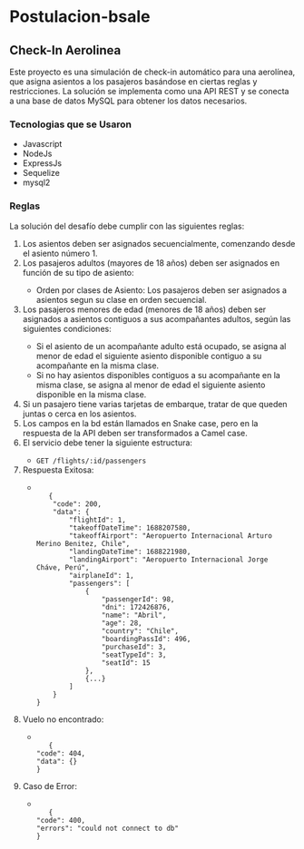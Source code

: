 <h1>Postulacion-bsale</h1>

<h2>Check-In Aerolinea</h2>
 <p>
 Este proyecto es una simulación de check-in automático para una aerolínea, que asigna asientos a los pasajeros basándose en ciertas reglas y restricciones. La solución se implementa como una API REST y se conecta a una base de datos MySQL para obtener los datos necesarios.
 </p>

 <h3>Tecnologias que se Usaron</h3>
 <ul>
   <li>Javascript</li>
   <li>NodeJs</li>
   <li>ExpressJs</li>
   <li>Sequelize</li>
   <li>mysql2</li>   
 </ul>

 <h3>Reglas</h3>
 <p>La solución del desafío debe cumplir con las siguientes reglas:</p>

<ol>
  <li>Los asientos deben ser asignados secuencialmente, comenzando desde el asiento número 1.</li>
  <li>Los pasajeros adultos (mayores de 18 años) deben ser asignados en función de su tipo de asiento:</li>
  <ul>
    <li>Orden por clases de Asiento: Los pasajeros deben ser asignados a asientos segun su clase en orden secuencial.</li>
  </ul>
  <li>Los pasajeros menores de edad (menores de 18 años) deben ser asignados a asientos contiguos a sus acompañantes adultos, según las siguientes condiciones:</li>
  <ul>
    <li>Si el asiento de un acompañante adulto está ocupado, se asigna al menor de edad el siguiente asiento disponible contiguo a su acompañante en la misma clase.</li>
    <li>Si no hay asientos disponibles contiguos a su acompañante en la misma clase, se asigna al menor de edad el siguiente asiento disponible en la misma clase.</li>
  </ul>
 <li>Si un pasajero tiene varias tarjetas de embarque, tratar de que queden juntas o cerca en los asientos.</li>
 <li>Los campos en la bd están llamados en Snake case, pero en la respuesta de la API deben ser transformados a Camel case.</li>
 <li>El servicio debe tener la siguiente estructura:</li>
 <ul>
  <li><code>GET /flights/:id/passengers</code></li>
 </ul>
 <li>Respuesta Exitosa:</li>
 <ul>
  <li><code>
   {
    "code": 200,
    "data": {
        "flightId": 1,
        "takeoffDateTime": 1688207580,
        "takeoffAirport": "Aeropuerto Internacional Arturo Merino Benitez, Chile",
        "landingDateTime": 1688221980,
        "landingAirport": "Aeropuerto Internacional Jorge Cháve, Perú",
        "airplaneId": 1,
        "passengers": [
            {
                "passengerId": 98,
                "dni": 172426876,
                "name": "Abril",
                "age": 28,
                "country": "Chile",
                "boardingPassId": 496,
                "purchaseId": 3,
                "seatTypeId": 3,
                "seatId": 15
            },
            {...}
        ]
    }
} 
  </code></li>
 </ul>
 <li>Vuelo no encontrado:</li>
 <ul>
  <li><code>
   {
"code": 404,
"data": {}
}
  </code></li>
 </ul>
 <li>Caso de Error:</li>
 <ul>
  <li><code>
   {
"code": 400,
"errors": "could not connect to db"
}
  </code></li>
 </ul>
</ol>
